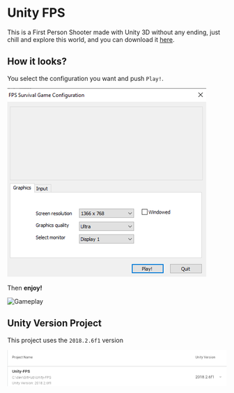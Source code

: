 ﻿# Unity FPS

This is a First Person Shooter made with Unity 3D without any ending, just chill and explore this world, and you can download it [here](https://github.com/Youngermaster/Unity-FPS/releases).

## How it looks?

You select the configuration you want and push `Play!`.

![Config](GitHubAssets/Config.png)

Then **enjoy!**

![Gameplay](GitHubAssets/GamePlay.gif)

## Unity Version Project

This project uses the `2018.2.6f1` version

![ProjectVersion](GitHubAssets/ProjectVersion.png)
